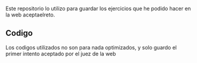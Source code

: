 
Este repositorio lo utilizo para guardar los ejercicios que he podido hacer en la web aceptaelreto.

## Codigo

Los codigos utilizados no son para nada optimizados, y solo guardo el primer intento aceptado por el juez de la web
